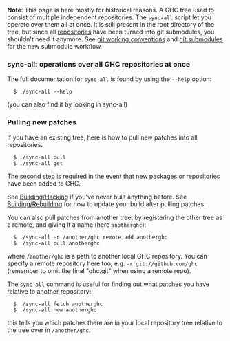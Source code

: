 **Note**: This page is here mostly for historical reasons. A GHC tree used to consist of multiple independent  repositories. The `sync-all` script let you operate over them all at once. It is still present in the root directory of the tree, but since all [repositories](repositories) have been turned into git submodules, you shouldn't need it anymore. See [git working conventions](working-conventions/git) and [git submodules](working-conventions/git/submodules) for the new submodule workflow.

### sync-all: operations over all GHC repositories at once


The full documentation for `sync-all` is found by using the `--help` option:

```wiki
  $ ./sync-all --help
```


(you can also find it by looking in sync-all)

### Pulling new patches


If you have an existing tree, here is how to pull new patches into all repositories.

```wiki
  $ ./sync-all pull
  $ ./sync-all get
```


The second step is required in the event that new packages or repositories have been added to GHC.


See [Building/Hacking](building/hacking) if you've never built anything before. See [Building/Rebuilding](building/rebuilding) for how to update your build after pulling patches.


You can also pull patches from another tree, by registering the other tree as a remote, and giving it a name (here `anotherghc`):

```wiki
  $ ./sync-all -r /another/ghc remote add anotherghc
  $ ./sync-all pull anotherghc
```


where `/another/ghc` is a path to another local GHC repository.  You can specify a remote repository here too, e.g. `-r git://github.com/ghc` (remember to omit the final "ghc.git" when using a remote repo).


The `sync-all` command is useful for finding out what patches you have relative to another repository:

```wiki
  $ ./sync-all fetch anotherghc
  $ ./sync-all new anotherghc
```


this tells you which patches there are in your local repository tree relative to the tree over in `/another/ghc`.
